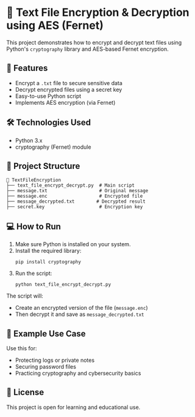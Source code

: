 # 🔐 Text File Encryption & Decryption using AES (Fernet)

This  project demonstrates how to encrypt and decrypt text files using Python's `cryptography` library and AES-based Fernet encryption.

## 🚀 Features

- Encrypt a `.txt` file to secure sensitive data
- Decrypt encrypted files using a secret key
- Easy-to-use Python script
- Implements AES encryption (via Fernet)

## 🛠️ Technologies Used

- Python 3.x
- cryptography (Fernet) module

## 📂 Project Structure

```
📁 TextFileEncryption
├── text_file_encrypt_decrypt.py  # Main script
├── message.txt                   # Original message
├── message.enc                   # Encrypted file
├── message_decrypted.txt        # Decrypted result
├── secret.key                    # Encryption key
```

## 💻 How to Run

1. Make sure Python is installed on your system.
2. Install the required library:
   ```
   pip install cryptography
   ```
3. Run the script:
   ```
   python text_file_encrypt_decrypt.py
   ```

The script will:
- Create an encrypted version of the file (`message.enc`)
- Then decrypt it and save as `message_decrypted.txt`

## 📌 Example Use Case

Use this for:
- Protecting logs or private notes
- Securing password files
- Practicing cryptography and cybersecurity basics

## 📃 License

This project is open for learning and educational use.
